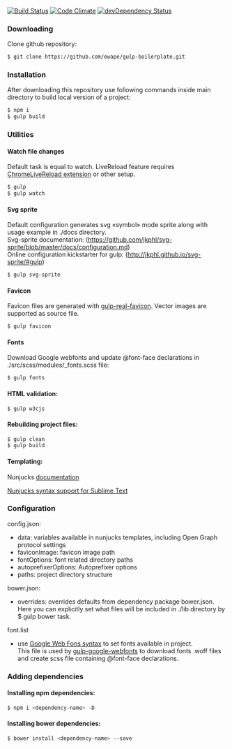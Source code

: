 [![Build Status](https://travis-ci.org/ewape/gulp-boilerplate.svg?branch=nunjucks)](https://travis-ci.org/ewape/gulp-boilerplate)
[![Code Climate](https://codeclimate.com/github/ewape/gulp-boilerplate/badges/gpa.svg)](https://codeclimate.com/github/ewape/gulp-boilerplate)
[![devDependency Status](https://img.shields.io/david/dev/ewape/gulp-boilerplate.svg)](https://david-dm.org/ewape/gulp-boilerplate?type=dev)

### Downloading
Clone github repository:
```sh
$ git clone https://github.com/ewape/gulp-boilerplate.git
```

### Installation
After downloading this repository use following commands inside main directory to build local version of a project:
```sh
$ npm i
$ gulp build
```

### Utilities

#### Watch file changes
Default task is equal to watch.
LiveReload feature requires <a href="https://chrome.google.com/webstore/detail/livereload/jnihajbhpnppcggbcgedagnkighmdlei" target="_blank">ChromeLiveReload extension</a> or other setup.
```sh
$ gulp
$ gulp watch
```

#### Svg sprite
Default configuration generates svg «symbol» mode sprite along with usage example in ./docs directory.  
Svg-sprite documentation: (https://github.com/jkphl/svg-sprite/blob/master/docs/configuration.md)  
Online configuration kickstarter for gulp: (http://jkphl.github.io/svg-sprite/#gulp)  

```sh
$ gulp svg-sprite
```

#### Favicon
Favicon files are generated with [gulp-real-favicon](https://github.com/RealFaviconGenerator/gulp-real-favicon). Vector images are supported as source file.

```sh
$ gulp favicon
```

#### Fonts
Download Google webfonts and update @font-face declarations in ./src/scss/modules/_fonts.scss file:
```sh
$ gulp fonts
```

#### HTML validation:
```sh
$ gulp w3cjs
```

#### Rebuilding project files:
```sh
$ gulp clean
$ gulp build
```

#### Templating:
Nunjucks [documentation](https://mozilla.github.io/nunjucks/templating.html)  

[Nunjucks syntax support for Sublime Text](https://github.com/mogga/sublime-nunjucks/blob/master/Nunjucks.tmLanguage)

### Configuration
config.json: 
- data: variables available in nunjucks templates, including Open Graph protocol settings
- faviconImage: favicon image path
- fontOptions: font related directory paths
- autoprefixerOptions: Autoprefixer options
- paths: project directory structure

bower.json:
- overrides: overrides defaults from dependency package bower.json. Here you can explicitly set what files will be included in ./lib directory by $ gulp bower task.

font.list
- use [Google Web Fons syntax](https://developers.google.com/fonts/docs/getting_started#specifying_font_families_and_styles_in_a_stylesheet_url) to set fonts available in project.  
This file is used by [gulp-google-webfonts](https://github.com/battlesnake/gulp-google-webfonts) to download fonts .woff files and create scss file containing @font-face declarations.

### Adding dependencies

#### Installing npm dependencies:
```sh
$ npm i <dependency-name> -D
```
#### Installing bower dependencies:
```sh
$ bower install <dependency-name> --save
```

